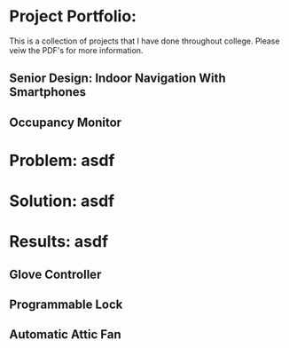 # Project Portfolio:
This is a collection of projects that I have done throughout college. Please veiw the PDF's for more information.

## Senior Design: Indoor Navigation With Smartphones


## Occupancy Monitor
# Problem: asdf
# Solution: asdf
# Results: asdf

## Glove Controller

## Programmable Lock

## Automatic Attic Fan

